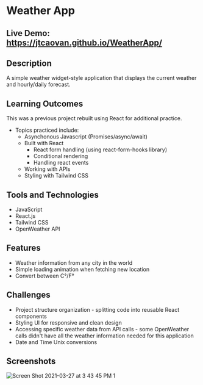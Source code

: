 # Weather App

## Live Demo: https://jtcaovan.github.io/WeatherApp/

## Description
A simple weather widget-style application that displays the current weather and hourly/daily forecast. 

## Learning Outcomes
This was a previous project rebuilt using React for additional practice.

* Topics practiced include: 
    * Asynchonous Javascript (Promises/async/await)
    * Built with React
        * React form handling (using react-form-hooks library)
        * Conditional rendering
        * Handling react events
    * Working with APIs
    * Styling with Tailwind CSS

## Tools and Technologies
* JavaScript
* React.js
* Tailwind CSS
* OpenWeather API

## Features
* Weather information from any city in the world
* Simple loading animation when fetching new location
* Convert between C°/F°

## Challenges
* Project structure organization - splitting code into reusable React components
* Styling UI for responsive and clean design
* Accessing specific weather data from API calls - some OpenWeather calls didn't have all the weather information needed for this application
* Date and Time Unix conversions


## Screenshots

![Screen Shot 2021-03-27 at 3 43 45 PM 1](https://user-images.githubusercontent.com/61437879/112736890-66fded00-8f13-11eb-8c5c-f7dc568c3f48.png)